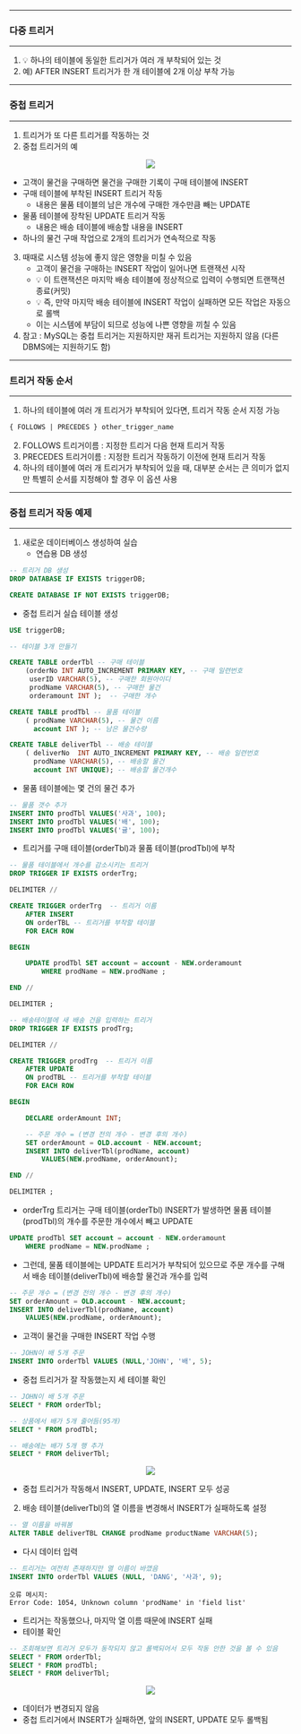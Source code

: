 -----
### 다중 트리거
-----
1. 💡 하나의 테이블에 동일한 트리거가 여러 개 부착되어 있는 것
2. 예) AFTER INSERT 트리거가 한 개 테이블에 2개 이상 부착 가능

-----
### 중첩 트리거
-----
1. 트리거가 또 다른 트리거를 작동하는 것
2. 중첩 트리거의 예
<div align="center">
<img src="https://github.com/user-attachments/assets/fbe321f1-9eca-40c7-9fd6-c12fe86af6c1">
</div>

  - 고객이 물건을 구매하면 물건을 구매한 기록이 구매 테이블에 INSERT
  - 구매 테이블에 부착된 INSERT 트리거 작동
    + 내용은 물품 테이블의 남은 개수에 구매한 개수만큼 빼는 UPDATE
  - 물품 테이블에 장착된 UPDATE 트리거 작동
    + 내용은 배송 테이블에 배송할 내용을 INSERT
  - 하나의 물건 구매 작업으로 2개의 트리거가 연속적으로 작동

3. 때때로 시스템 성능에 좋지 않은 영향을 미칠 수 있음
   - 고객이 물건을 구매하는 INSERT 작업이 일어나면 트랜잭션 시작
   - 💡 이 트랜잭션은 마지막 배송 테이블에 정상적으로 입력이 수행되면 트랜잭션 종료(커밋)
   - 💡 즉, 만약 마지막 배송 테이블에 INSERT 작업이 실패하면 모든 작업은 자동으로 롤백
   - 이는 시스템에 부담이 되므로 성능에 나쁜 영향을 끼칠 수 있음
4. 참고 : MySQL는 중첩 트리거는 지원하지만 재귀 트리거는 지원하지 않음 (다른 DBMS에는 지원하기도 함)

-----
### 트리거 작동 순서
-----
1. 하나의 테이블에 여러 개 트리거가 부착되어 있다면, 트리거 작동 순서 지정 가능
```sql
{ FOLLOWS | PRECEDES } other_trigger_name
```

2. FOLLOWS 트리거이름 : 지정한 트리거 다음 현재 트리거 작동
3. PRECEDES 트리거이름 : 지정한 트리거 작동하기 이전에 현재 트리거 작동
4. 하나의 테이블에 여러 개 트리거가 부착되어 있을 때, 대부분 순서는 큰 의미가 없지만 특별히 순서를 지정해야 할 경우 이 옵션 사용

-----
### 중첩 트리거 작동 예제
-----
1. 새로운 데이터베이스 생성하여 실습
   - 연습용 DB 생성
```sql
-- 트리거 DB 생성
DROP DATABASE IF EXISTS triggerDB;

CREATE DATABASE IF NOT EXISTS triggerDB;
```

  - 중첩 트리거 실습 테이블 생성
```sql
USE triggerDB;

-- 테이블 3개 만들기

CREATE TABLE orderTbl -- 구매 테이블
	(orderNo INT AUTO_INCREMENT PRIMARY KEY, -- 구매 일련번호
   	 userID VARCHAR(5), -- 구매한 회원아이디
	 prodName VARCHAR(5), -- 구매한 물건
	 orderamount INT );  -- 구매한 개수

CREATE TABLE prodTbl -- 물품 테이블
	( prodName VARCHAR(5), -- 물건 이름
	  account INT ); -- 남은 물건수량

CREATE TABLE deliverTbl -- 배송 테이블
	( deliverNo  INT AUTO_INCREMENT PRIMARY KEY, -- 배송 일련번호
	  prodName VARCHAR(5), -- 배송할 물건		  
	  account INT UNIQUE); -- 배송할 물건개수
```

  - 물품 테이블에는 몇 건의 물건 추가
```sql
-- 물품 갯수 추가
INSERT INTO prodTbl VALUES('사과', 100);
INSERT INTO prodTbl VALUES('배', 100);
INSERT INTO prodTbl VALUES('귤', 100);
```

  - 트리거를 구매 테이블(orderTbl)과 물품 테이블(prodTbl)에 부착
```sql
-- 물품 테이블에서 개수를 감소시키는 트리거
DROP TRIGGER IF EXISTS orderTrg;

DELIMITER //

CREATE TRIGGER orderTrg  -- 트리거 이름
    AFTER INSERT 
    ON orderTBL -- 트리거를 부착할 테이블
    FOR EACH ROW

BEGIN

    UPDATE prodTbl SET account = account - NEW.orderamount 
        WHERE prodName = NEW.prodName ;

END //

DELIMITER ;

-- 배송테이블에 새 배송 건을 입력하는 트리거
DROP TRIGGER IF EXISTS prodTrg;

DELIMITER //

CREATE TRIGGER prodTrg  -- 트리거 이름
    AFTER UPDATE 
    ON prodTBL -- 트리거를 부착할 테이블
    FOR EACH ROW

BEGIN

    DECLARE orderAmount INT;

    -- 주문 개수 = (변경 전의 개수 - 변경 후의 개수)
    SET orderAmount = OLD.account - NEW.account;
    INSERT INTO deliverTbl(prodName, account)
        VALUES(NEW.prodName, orderAmount);

END //

DELIMITER ;
```
  - orderTrg 트리거는 구매 테이블(orderTbl) INSERT가 발생하면 물품 테이블(prodTbl)의 개수를 주문한 개수에서 빼고 UPDATE
```sql
UPDATE prodTbl SET account = account - NEW.orderamount 
    WHERE prodName = NEW.prodName ;
```

  - 그런데, 물품 테이블에는 UPDATE 트리거가 부착되어 있으므로 주문 개수를 구해서 배송 테이블(deliverTbl)에 배송할 물건과 개수를 입력
```sql
-- 주문 개수 = (변경 전의 개수 - 변경 후의 개수)
SET orderAmount = OLD.account - NEW.account;
INSERT INTO deliverTbl(prodName, account)
    VALUES(NEW.prodName, orderAmount);
```

  - 고객이 물건을 구매한 INSERT 작업 수행
```sql
-- JOHN이 배 5개 주문
INSERT INTO orderTbl VALUES (NULL,'JOHN', '배', 5);
```

  - 중첩 트리거가 잘 작동했는지 세 테이블 확인
```sql
-- JOHN이 배 5개 주문
SELECT * FROM orderTbl;

-- 상품에서 배가 5개 줄어듬(95개)
SELECT * FROM prodTbl;

-- 배송에는 배가 5개 행 추가
SELECT * FROM deliverTbl;
```
<div align="center">
<img src="https://github.com/user-attachments/assets/ce8887e5-ebdd-4728-aea3-5efc9fead306">
</div>

  - 중첩 트리거가 작동해서 INSERT, UPDATE, INSERT 모두 성공

2. 배송 테이블(deliverTbl)의 열 이름을 변경해서 INSERT가 실패하도록 설정
```sql
-- 열 이름을 바꿔봄
ALTER TABLE deliverTBL CHANGE prodName productName VARCHAR(5);
```

  - 다시 데이터 입력
```sql
-- 트리거는 여전히 존재하지만 열 이름이 바꼈음
INSERT INTO orderTbl VALUES (NULL, 'DANG', '사과', 9);
```
```
오류 메시지:
Error Code: 1054, Unknown column 'prodName' in 'field list'
```
  - 트리거는 작동했으나, 마지막 열 이름 때문에 INSERT 실패
  - 테이블 확인
```sql
-- 조회해보면 트리거 모두가 동작되지 않고 롤백되어서 모두 작동 안한 것을 볼 수 있음
SELECT * FROM orderTbl;
SELECT * FROM prodTbl;
SELECT * FROM deliverTbl;
```
<div align="center">
<img src="https://github.com/user-attachments/assets/b0e620dd-67b4-4912-928d-48db018d4001">
</div>

  - 데이터가 변경되지 않음
  - 중첩 트리거에서 INSERT가 실패하면, 앞의 INSERT, UPDATE 모두 롤백됨
